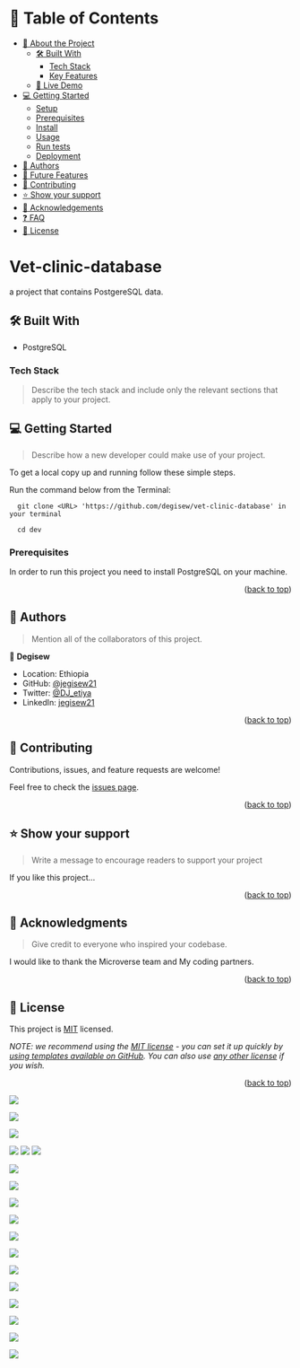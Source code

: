 <a name="readme-top"></a>

<!--
HOW TO USE:
This is an example of how you may give instructions on setting up your project locally.

Modify this file to match your project and remove sections that don't apply.

REQUIRED SECTIONS:
- Table of Contents
- About the Project
  - Built With
  - Live Demo
- Getting Started
- Authors
- Future Features
- Contributing
- Show your support
- Acknowledgements
- License

After you're finished please remove all the comments and instructions!
-->


<!-- TABLE OF CONTENTS -->

# 📗 Table of Contents

- [📖 About the Project](#about-project)
  - [🛠 Built With](#built-with)
    - [Tech Stack](#tech-stack)
    - [Key Features](#key-features)
  - [🚀 Live Demo](#live-demo)
- [💻 Getting Started](#getting-started)
  - [Setup](#setup)
  - [Prerequisites](#prerequisites)
  - [Install](#install)
  - [Usage](#usage)
  - [Run tests](#run-tests)
  - [Deployment](#triangular_flag_on_post-deployment)
- [👥 Authors](#authors)
- [🔭 Future Features](#future-features)
- [🤝 Contributing](#contributing)
- [⭐️ Show your support](#support)
- [🙏 Acknowledgements](#acknowledgements)
- [❓ FAQ](#faq)
- [📝 License](#license)

<!-- PROJECT DESCRIPTION -->
# Vet-clinic-database
a project that contains PostgereSQL data.

## 🛠 Built With <a name="built-with"></a>
- PostgreSQL
### Tech Stack <a name="tech-stack"></a>

> Describe the tech stack and include only the relevant sections that apply to your project.

<!-- GETTING STARTED -->

## 💻 Getting Started <a name="getting-started"></a>

> Describe how a new developer could make use of your project.

To get a local copy up and running follow these simple steps.

Run the command below from the Terminal:

      git clone <URL> 'https://github.com/degisew/vet-clinic-database' in your terminal

	  cd dev


### Prerequisites

In order to run this project you need to install PostgreSQL on your machine.

<p align="right">(<a href="#readme-top">back to top</a>)</p>

<!-- AUTHORS -->

## 👥 Authors <a name="authors"></a>

> Mention all of the collaborators of this project.

👤 **Degisew**

- Location: Ethiopia
- GitHub: [@jegisew21](https://github.com/degisew)
- Twitter: [@DJ_etiya](https://twitter.com/@DJ_etiya)
- LinkedIn: [jegisew21](https://www.linkedin.com/in/degisew-mengist)

<p align="right">(<a href="#readme-top">back to top</a>)</p>


<!-- CONTRIBUTING -->

## 🤝 Contributing <a name="contributing"></a>

Contributions, issues, and feature requests are welcome!

Feel free to check the [issues page](https://github.com/degisew/vet-clinic-database/issues).

<p align="right">(<a href="#readme-top">back to top</a>)</p>

<!-- SUPPORT -->

## ⭐️ Show your support <a name="support"></a>

> Write a message to encourage readers to support your project

If you like this project...

<p align="right">(<a href="#readme-top">back to top</a>)</p>

<!-- ACKNOWLEDGEMENTS -->

## 🙏 Acknowledgments <a name="acknowledgements"></a>

> Give credit to everyone who inspired your codebase.

I would like to thank the Microverse team and My coding partners.

<p align="right">(<a href="#readme-top">back to top</a>)</p>

<!-- FAQ (optional) -->

<!-- LICENSE -->

## 📝 License <a name="license"></a>

This project is [MIT](https://github.com/degisew/Vet-clinic-database/blob/join-table/LICENSE.md) licensed.

_NOTE: we recommend using the [MIT license](https://choosealicense.com/licenses/mit/) - you can set it up quickly by [using templates available on GitHub](https://docs.github.com/en/communities/setting-up-your-project-for-healthy-contributions/adding-a-license-to-a-repository). You can also use [any other license](https://choosealicense.com/licenses/) if you wish._

<p align="right">(<a href="#readme-top">back to top</a>)</p>


![](https://github.com/degisew/Vet-clinic-database/blob/join-table/shoots/lq1.png)

![](https://github.com/degisew/Vet-clinic-database/blob/join-table/shoots/lq2.png)

![](https://github.com/degisew/Vet-clinic-database/blob/join-table/shoots/lq3.png)

![](https://github.com/degisew/Vet-clinic-database/blob/query-multiple-tables/shoots/q1.PNG)
![](https://github.com/degisew/Vet-clinic-database/blob/query-multiple-tables/shoots/q2.PNG)
![](https://github.com/degisew/Vet-clinic-database/blob/query-multiple-tables/shoots/q3.PNG)

![](https://github.com/degisew/Vet-clinic-database/blob/dev/shoots/shoot1.png)

![](https://github.com/degisew/Vet-clinic-database/blob/dev/shoots/shoot2.PNG)

![](https://github.com/degisew/Vet-clinic-database/blob/query/shoots/count.PNG)

![](https://github.com/degisew/Vet-clinic-database/blob/query/shoots/delete%20with%20birthday.PNG)

![](https://github.com/degisew/Vet-clinic-database/blob/query/shoots/multiply%20by%20negative.PNG)

![](https://github.com/degisew/Vet-clinic-database/blob/query/shoots/pokemon.PNG)

![](https://github.com/degisew/Vet-clinic-database/blob/query/shoots/rollback.PNG)

![](https://github.com/degisew/Vet-clinic-database/blob/query/shoots/savepoint.PNG)

![](https://github.com/degisew/Vet-clinic-database/blob/query/shoots/set%20digimon.PNG)

![](https://github.com/degisew/Vet-clinic-database/blob/query/shoots/set%20unspecified.PNG)

![](https://github.com/degisew/Vet-clinic-database/blob/query/shoots/truncate.PNG)

![](https://github.com/degisew/Vet-clinic-database/blob/query/shoots/write%20query.PNG)

